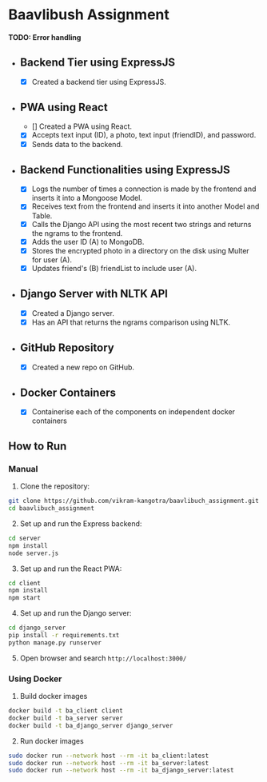 # Baavlibush Assignment

#### TODO: Error handling

- ## Backend Tier using ExpressJS

  - [x] Created a backend tier using ExpressJS.

- ## PWA using React

  - [] Created a PWA using React.
  - [x] Accepts text input (ID), a photo, text input (friendID), and password.
  - [x] Sends data to the backend.

- ## Backend Functionalities using ExpressJS

  - [x] Logs the number of times a connection is made by the frontend and inserts it into a Mongoose Model.
  - [x] Receives text from the frontend and inserts it into another Model and Table.
  - [x] Calls the Django API using the most recent two strings and returns the ngrams to the frontend.
  - [x] Adds the user ID (A) to MongoDB.
  - [x] Stores the encrypted photo in a directory on the disk using Multer for user (A).
  - [x] Updates friend's (B) friendList to include user (A).

- ## Django Server with NLTK API

  - [x] Created a Django server.
  - [x] Has an API that returns the ngrams comparison using NLTK.

- ## GitHub Repository

  - [x] Created a new repo on GitHub.

- ## Docker Containers
    
  - [X] Containerise each of the components on independent docker containers

## How to Run

### Manual

1. Clone the repository:

```bash
git clone https://github.com/vikram-kangotra/baavlibuch_assignment.git
cd baavlibuch_assignment
```

2. Set up and run the Express backend:

```bash
cd server
npm install
node server.js
```

3. Set up and run the React PWA:

```bash
cd client
npm install
npm start
```

4. Set up and run the Django server:

```bash
cd django_server
pip install -r requirements.txt
python manage.py runserver
```

5. Open browser and search `http://localhost:3000/`

### Using Docker

1. Build docker images

```bash
docker build -t ba_client client
docker build -t ba_server server
docker build -t ba_django_server django_server
```

2. Run docker images

```bash
sudo docker run --network host --rm -it ba_client:latest
sudo docker run --network host --rm -it ba_server:latest
sudo docker run --network host --rm -it ba_django_server:latest
```
